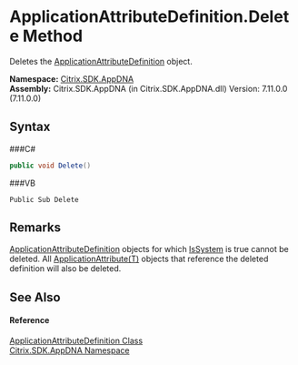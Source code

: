 # ApplicationAttributeDefinition.Delete Method 
 

Deletes the <a href="T_Citrix_SDK_AppDNA_ApplicationAttributeDefinition">ApplicationAttributeDefinition</a> object.

**Namespace:**&nbsp;<a href="N_Citrix_SDK_AppDNA">Citrix.SDK.AppDNA</a><br />**Assembly:**&nbsp;Citrix.SDK.AppDNA (in Citrix.SDK.AppDNA.dll) Version: 7.11.0.0 (7.11.0.0)

## Syntax

###C#
```csharp
public void Delete()
```

###VB
```vbnet
Public Sub Delete
```


## Remarks
<a href="T_Citrix_SDK_AppDNA_ApplicationAttributeDefinition">ApplicationAttributeDefinition</a> objects for which <a href="P_Citrix_SDK_AppDNA_ApplicationAttributeDefinition_IsSystem">IsSystem</a> is true cannot be deleted. All <a href="T_Citrix_SDK_AppDNA_ApplicationAttribute_1">ApplicationAttribute(T)</a> objects that reference the deleted definition will also be deleted.

## See Also


#### Reference
<a href="T_Citrix_SDK_AppDNA_ApplicationAttributeDefinition">ApplicationAttributeDefinition Class</a><br /><a href="N_Citrix_SDK_AppDNA">Citrix.SDK.AppDNA Namespace</a><br />